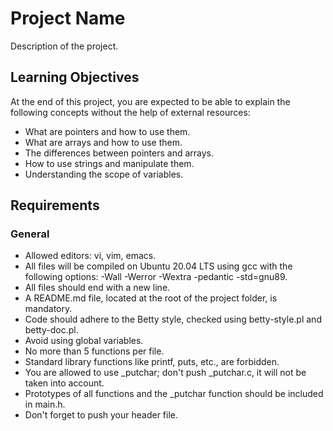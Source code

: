 # Project Name

Description of the project.

## Learning Objectives

At the end of this project, you are expected to be able to explain the following concepts without the help of external resources:

- What are pointers and how to use them.
- What are arrays and how to use them.
- The differences between pointers and arrays.
- How to use strings and manipulate them.
- Understanding the scope of variables.

## Requirements

### General

- Allowed editors: vi, vim, emacs.
- All files will be compiled on Ubuntu 20.04 LTS using gcc with the following options: -Wall -Werror -Wextra -pedantic -std=gnu89.
- All files should end with a new line.
- A README.md file, located at the root of the project folder, is mandatory.
- Code should adhere to the Betty style, checked using betty-style.pl and betty-doc.pl.
- Avoid using global variables.
- No more than 5 functions per file.
- Standard library functions like printf, puts, etc., are forbidden.
- You are allowed to use _putchar; don't push _putchar.c, it will not be taken into account.
- Prototypes of all functions and the _putchar function should be included in main.h.
- Don't forget to push your header file.
